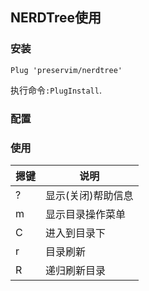 
## NERDTree使用

### 安装

```vim
Plug 'preservim/nerdtree'
```

执行命令`:PlugInstall`.

### 配置


### 使用

| 摁键 | 说明               |
|------|--------------------|
| ?    | 显示(关闭)帮助信息 |
| m    | 显示目录操作菜单   |
| C    | 进入到目录下       |
| r    | 目录刷新           |
| R    | 递归刷新目录       |

